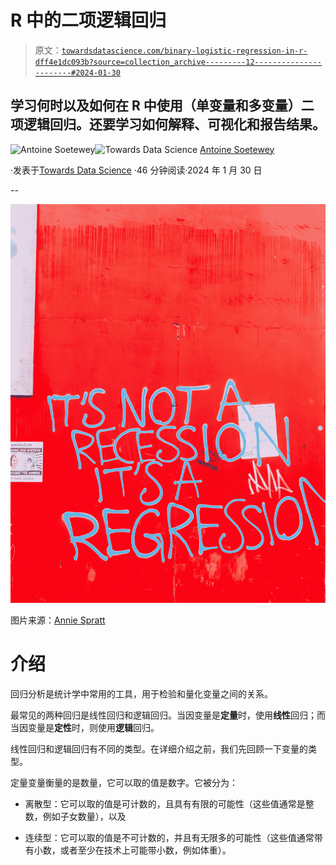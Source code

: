 # R 中的二项逻辑回归

> 原文：[`towardsdatascience.com/binary-logistic-regression-in-r-dff4e1dc093b?source=collection_archive---------12-----------------------#2024-01-30`](https://towardsdatascience.com/binary-logistic-regression-in-r-dff4e1dc093b?source=collection_archive---------12-----------------------#2024-01-30)

## 学习何时以及如何在 R 中使用（单变量和多变量）二项逻辑回归。还要学习如何解释、可视化和报告结果。

[](https://antoinesoetewey.medium.com/?source=post_page---byline--dff4e1dc093b--------------------------------)![Antoine Soetewey](https://antoinesoetewey.medium.com/?source=post_page---byline--dff4e1dc093b--------------------------------)[](https://towardsdatascience.com/?source=post_page---byline--dff4e1dc093b--------------------------------)![Towards Data Science](https://towardsdatascience.com/?source=post_page---byline--dff4e1dc093b--------------------------------) [Antoine Soetewey](https://antoinesoetewey.medium.com/?source=post_page---byline--dff4e1dc093b--------------------------------)

·发表于[Towards Data Science](https://towardsdatascience.com/?source=post_page---byline--dff4e1dc093b--------------------------------) ·46 分钟阅读·2024 年 1 月 30 日

--

![](img/b1d5aed06f84dbc785fc29a71a31f32a.png)

图片来源：[Annie Spratt](https://unsplash.com/@anniespratt?utm_source=medium&utm_medium=referral)

# 介绍

回归分析是统计学中常用的工具，用于检验和量化变量之间的关系。

最常见的两种回归是线性回归和逻辑回归。当因变量是**定量**时，使用**线性**回归；而当因变量是**定性**时，则使用**逻辑**回归。

线性回归和逻辑回归有不同的类型。在详细介绍之前，我们先回顾一下变量的类型。

定量变量衡量的是数量，它可以取的值是数字。它被分为：

+   离散型：它可以取的值是可计数的，且具有有限的可能性（这些值通常是整数，例如子女数量），以及

+   连续型：它可以取的值是不可计数的，并且有无限多的可能性（这些值通常带有小数，或者至少在技术上可能带小数，例如体重）。
